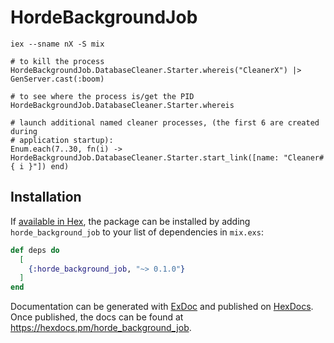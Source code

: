 # HordeBackgroundJob

```
iex --sname nX -S mix

# to kill the process
HordeBackgroundJob.DatabaseCleaner.Starter.whereis("CleanerX") |> GenServer.cast(:boom)

# to see where the process is/get the PID
HordeBackgroundJob.DatabaseCleaner.Starter.whereis

# launch additional named cleaner processes, (the first 6 are created during
# application startup):
Enum.each(7..30, fn(i) -> HordeBackgroundJob.DatabaseCleaner.Starter.start_link([name: "Cleaner#{ i }"]) end)

```

## Installation

If [available in Hex](https://hex.pm/docs/publish), the package can be installed
by adding `horde_background_job` to your list of dependencies in `mix.exs`:

```elixir
def deps do
  [
    {:horde_background_job, "~> 0.1.0"}
  ]
end
```

Documentation can be generated with [ExDoc](https://github.com/elixir-lang/ex_doc)
and published on [HexDocs](https://hexdocs.pm). Once published, the docs can
be found at <https://hexdocs.pm/horde_background_job>.

